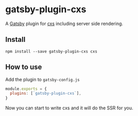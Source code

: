 # gatsby-plugin-cxs

A [Gatsby](https://github.com/gatsbyjs/gatsby) plugin for
[cxs](https://github.com/cxs-css/cxs) including server side rendering.

## Install

`npm install --save gatsby-plugin-cxs cxs`

## How to use

Add the plugin to `gatsby-config.js`

```javascript
module.exports = {
  plugins: [`gatsby-plugin-cxs`],
}
```

Now you can start to write cxs and it will do the SSR for you.
